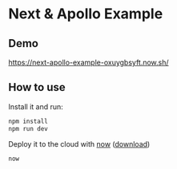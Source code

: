 # Next & Apollo Example
## Demo
https://next-apollo-example-oxuygbsyft.now.sh/

## How to use
Install it and run:

```bash
npm install
npm run dev
```

Deploy it to the cloud with [now](https://zeit.co/now) ([download](https://zeit.co/download))

```bash
now
